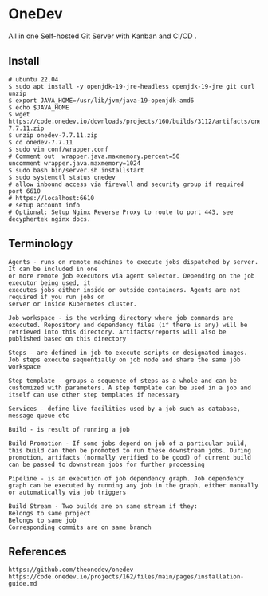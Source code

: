 OneDev
======

All in one Self-hosted Git Server with Kanban and CI/CD . 

Install
-------

    # ubuntu 22.04
    $ sudo apt install -y openjdk-19-jre-headless openjdk-19-jre git curl unzip
    $ export JAVA_HOME=/usr/lib/jvm/java-19-openjdk-amd6
    $ echo $JAVA_HOME
    $ wget https://code.onedev.io/downloads/projects/160/builds/3112/artifacts/onedev-7.7.11.zip
    $ unzip onedev-7.7.11.zip
    $ cd onedev-7.7.11
    $ sudo vim conf/wrapper.conf
    # Comment out  wrapper.java.maxmemory.percent=50
    uncomment wrapper.java.maxmemory=1024
    $ sudo bash bin/server.sh installstart
    $ sudo systemctl status onedev
    # allow inbound access via firewall and security group if required port 6610 
    # https://localhost:6610
    # setup account info 
    # Optional: Setup Nginx Reverse Proxy to route to port 443, see decyphertek nginx docs. 

Terminology
-----------

    Agents - runs on remote machines to execute jobs dispatched by server. It can be included in one 
    or more remote job executors via agent selector. Depending on the job executor being used, it 
    executes jobs either inside or outside containers. Agents are not required if you run jobs on 
    server or inside Kubernetes cluster.

    Job workspace - is the working directory where job commands are executed. Repository and dependency files (if there is any) will be retrieved into this directory. Artifacts/reports will also be published based on this directory

    Steps - are defined in job to execute scripts on designated images. Job steps execute sequentially on job node and share the same job workspace
    
    Step template - groups a sequence of steps as a whole and can be customized with parameters. A step template can be used in a job and itself can use other step templates if necessary

    Services - define live facilities used by a job such as database, message queue etc
    
    Build - is result of running a job
    
    Build Promotion - If some jobs depend on job of a particular build, this build can then be promoted to run these downstream jobs. During promotion, artifacts (normally verified to be good) of current build can be passed to downstream jobs for further processing

    Pipeline - is an execution of job dependency graph. Job dependency graph can be executed by running any job in the graph, either manually or automatically via job triggers

    Build Stream - Two builds are on same stream if they:
    Belongs to same project
    Belongs to same job
    Corresponding commits are on same branch

References
----------

    https://github.com/theonedev/onedev
    https://code.onedev.io/projects/162/files/main/pages/installation-guide.md